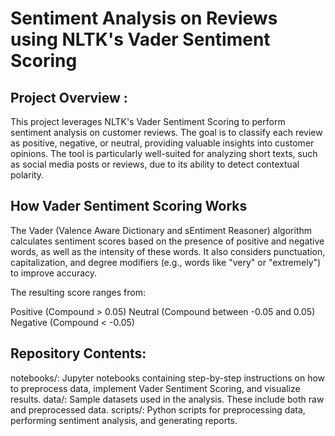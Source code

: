 # Sentiment Analysis on Reviews using NLTK's Vader Sentiment Scoring
## Project Overview :
This project leverages NLTK's Vader Sentiment Scoring to perform sentiment analysis on customer reviews. The goal is to classify each review as positive, negative, or neutral, providing valuable insights into customer opinions. The tool is particularly well-suited for analyzing short texts, such as social media posts or reviews, due to its ability to detect contextual polarity.

## How Vader Sentiment Scoring Works
The Vader (Valence Aware Dictionary and sEntiment Reasoner) algorithm calculates sentiment scores based on the presence of positive and negative words, as well as the intensity of these words. It also considers punctuation, capitalization, and degree modifiers (e.g., words like "very" or "extremely") to improve accuracy.

The resulting score ranges from:

Positive (Compound > 0.05)
Neutral (Compound between -0.05 and 0.05)
Negative (Compound < -0.05)

## Repository Contents:
notebooks/: Jupyter notebooks containing step-by-step instructions on how to preprocess data, implement Vader Sentiment Scoring, and visualize results.
data/: Sample datasets used in the analysis. These include both raw and preprocessed data.
scripts/: Python scripts for preprocessing data, performing sentiment analysis, and generating reports.
